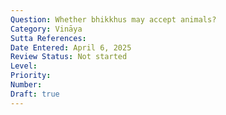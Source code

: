 ```yaml
---
Question: Whether bhikkhus may accept animals?
Category: Vināya
Sutta References:
Date Entered: April 6, 2025
Review Status: Not started
Level: 
Priority: 
Number: 
Draft: true
---
```

